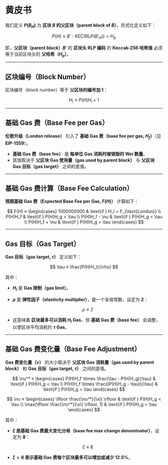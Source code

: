 # 黄皮书

我们定义 **$P(B_H)$** 为 **区块 $B$ 的父区块（parent block of $B$）**，形式化定义如下：

$$
P(H) ≡ B' : \text{KEC}(\text{RLP}(B'_H)) = H_p
$$

即，**父区块（parent block）$B'$** 的 **区块头 RLP 编码** 的 **Keccak-256 哈希值** 必须等于当前区块头的 **父哈希（$H_p$）**。

---

## **区块编号（Block Number）**

区块编号（block number）等于 **父区块的编号加 1**：

$$
H_i ≡ P(H)H_i + 1
$$

---

## **基础 Gas 费（Base Fee per Gas）**

**伦敦升级（London release）** 引入了 **基础 Gas 费（base fee per gas, $H_f$）**（见 **EIP-1559**）。  

- **基础 Gas 费（base fee）** 是 **每单位 Gas 消耗时被销毁的 Wei 数量**。  
- 其值取决于 **父区块 Gas 使用量（gas used by parent block）** 与 **父区块 Gas 目标（gas target）** 之间的差值。  

---

## **基础 Gas 费计算（Base Fee Calculation）**

**预期基础 Gas 费（Expected Base Fee per Gas, $F(H)$）** 计算如下：

$$
F(H) ≡
\begin{cases}
1000000000 & \text{if } H_i = F_{\text{London}} \\
P(H)H_f & \text{if } P(H)H_g = \tau \\
P(H)H_f - \nu & \text{if } P(H)H_g < \tau \\
P(H)H_f + \nu & \text{if } P(H)H_g > \tau
\end{cases}
$$

---

## **Gas 目标（Gas Target）**

**Gas 目标（gas target, $\tau$）** 定义如下：

$$
\tau ≡ \frac{P(H)H_l}{\rho}
$$

其中：

- **$H_l$** 是 **Gas 限制（gas limit）**。  
- **$\rho$** 是 **弹性因子（elasticity multiplier）**，是一个全局常数，设定为 **2**：
  
  $$
  \rho ≡ 2
  $$

- 这意味着 **区块最多可以消耗 $H_l$ Gas**，但 **基础 Gas 费（base fee）** 会调整，以使区块平均消耗约 **$\tau$ Gas**。

---

## **基础 Gas 费变化量（Base Fee Adjustment）**

**Gas 费变化量（$\nu$）** 的大小取决于 **父区块 Gas 消耗量（gas used by parent block）** 和 **Gas 目标（gas target, $\tau$）** 之间的差值。  

$$
\nu^* ≡
\begin{cases}
P(H)H_f \times \frac{\tau - P(H)H_g}{\tau} & \text{if } P(H)H_g < \tau \\
P(H)H_f \times \frac{(P(H)H_g - \tau)}{\tau} & \text{if } P(H)H_g > \tau
\end{cases}
$$

$$
\nu ≡
\begin{cases}
\lfloor \frac{\nu^*}{\xi} \rfloor & \text{if } P(H)H_g < \tau \\
\max(\lfloor \frac{\nu^*}{\xi} \rfloor, 1) & \text{if } P(H)H_g > \tau
\end{cases}
$$

其中：

- **$\xi$ 是基础 Gas 费最大变化分母（base fee max change denominator）**，设定为 **8**：
  
  $$
  \xi ≡ 8
  $$

- **$\xi=8$ 表示基础 Gas 费每个区块最多可以增加或减少 12.5%**。